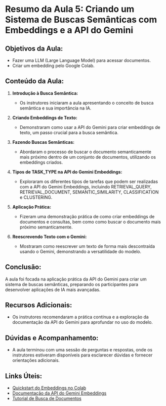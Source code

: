 # Resumo da Aula 5: Criando um Sistema de Buscas Semânticas com Embeddings e a API do Gemini

## Objetivos da Aula:
- Fazer uma LLM (Large Language Model) para acessar documentos.
- Criar um embedding pelo Google Colab.

## Conteúdo da Aula:
1. **Introdução à Busca Semântica:**
   - Os instrutores iniciaram a aula apresentando o conceito de busca semântica e sua importância na IA.

2. **Criando Embeddings de Texto:**
   - Demonstraram como usar a API do Gemini para criar embeddings de texto, um passo crucial para a busca semântica.

3. **Fazendo Buscas Semânticas:**
   - Abordaram o processo de buscar o documento semanticamente mais próximo dentro de um conjunto de documentos, utilizando os embeddings criados.

4. **Tipos de TASK_TYPE na API do Gemini Embeddings:**
   - Exploraram os diferentes tipos de tarefas que podem ser realizadas com a API do Gemini Embeddings, incluindo RETRIEVAL_QUERY, RETRIEVAL_DOCUMENT, SEMANTIC_SIMILARITY, CLASSIFICATION e CLUSTERING.

5. **Aplicação Prática:**
   - Fizeram uma demonstração prática de como criar embeddings de documentos e consultas, bem como como buscar o documento mais próximo semanticamente.

6. **Reescrevendo Texto com o Gemini:**
   - Mostraram como reescrever um texto de forma mais descontraída usando o Gemini, demonstrando a versatilidade do modelo.

## Conclusão:
A aula foi focada na aplicação prática da API do Gemini para criar um sistema de buscas semânticas, preparando os participantes para desenvolver aplicações de IA mais avançadas.

## Recursos Adicionais:
- Os instrutores recomendaram a prática contínua e a exploração da documentação da API do Gemini para aprofundar no uso do modelo.

## Dúvidas e Acompanhamento:
- A aula terminou com uma sessão de perguntas e respostas, onde os instrutores estiveram disponíveis para esclarecer dúvidas e fornecer orientações adicionais.

## Links Úteis:
- [Quickstart do Embeddings no Colab](https://colab.research.google.com/github/google-gemini/cookbook/blob/main/quickstarts/Embeddings.ipynb)
- [Documentação da API do Gemini Embeddings](https://ai.google.dev/gemini-api/docs/embeddings?hl=pt-br)
- [Tutorial de Busca de Documentos](https://ai.google.dev/gemini-api/tutorials/document_search?hl=pt-br#api_changes_to_embeddings_with_model_embedding-001)
